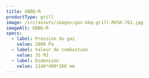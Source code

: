 ```yaml
---
title: GBBQ-M
productType: grill
image: /src/assets/images/gas-bbq-grill-MVSK-761.jpg
imageAlt: GBBQ-M
specs:
  - label: Pression du gaz
    value: 2800 Pa
  - label: Valeur de combustion
    value: 35 MJ
  - label: Dimension
    value: 1140*400*260 mm
---
```


